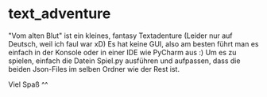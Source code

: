 # text_adventure
"Vom alten Blut" ist ein kleines, fantasy Textadenture (Leider nur auf Deutsch, weil ich faul war xD)
Es hat keine GUI, also am besten führt man es einfach in der Konsole oder in einer IDE wie PyCharm aus :)
Um es zu spielen, einfach die Datein Spiel.py ausführen und aufpassen, dass die beiden Json-Files im selben Ordner wie der Rest ist.

Viel Spaß ^^
